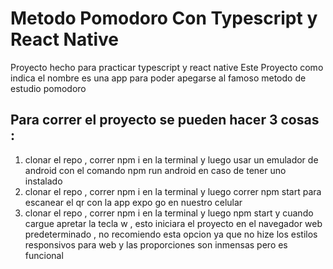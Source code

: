 # Metodo Pomodoro Con Typescript y React Native
Proyecto hecho para practicar typescript y react native
Este Proyecto como indica el nombre es una app para poder apegarse al famoso metodo de estudio pomodoro
## Para correr el proyecto se pueden hacer 3 cosas :
1. clonar el repo , correr npm i en la terminal y luego usar un emulador de android con el comando npm run android en caso de tener uno instalado 
2. clonar el repo , correr npm i en la terminal y luego correr npm start para escanear el qr con la app expo go en nuestro celular
3. clonar el repo , correr npm i en la terminal y luego npm start y cuando cargue apretar la tecla w , esto iniciara el proyecto en el navegador web predeterminado ,
no recomiendo esta opcion ya que no hize los estilos responsivos para web y las proporciones son inmensas pero es funcional

